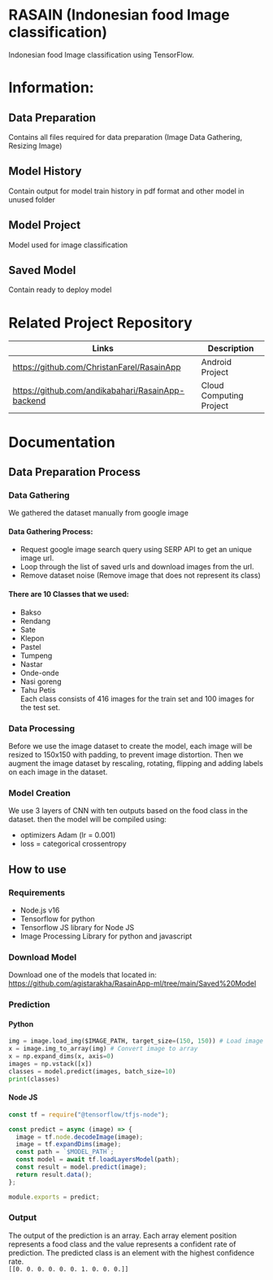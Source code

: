 # RASAIN (Indonesian food Image classification)
Indonesian food Image classification using TensorFlow.

# Information:
## Data Preparation
Contains all files required for data preparation (Image Data Gathering, Resizing Image)
## Model History
Contain output for model train history in pdf format and other model in unused folder
## Model Project
Model used for image classification
## Saved Model
Contain ready to deploy model

# Related Project Repository
|Links|Description|
|-----|-----------|
|https://github.com/ChristanFarel/RasainApp|Android Project|
|https://github.com/andikabahari/RasainApp-backend|Cloud Computing Project|

# Documentation
## Data Preparation Process
### Data Gathering
We gathered the dataset manually from google image  
#### Data Gathering Process:  
- Request google image search query using SERP API to get an unique image url.
- Loop through the list of saved urls and download images from the url.
- Remove dataset noise (Remove image that does not represent its class)  
#### There are 10 Classes that we used:  
- Bakso
- Rendang
- Sate
- Klepon
- Pastel
- Tumpeng
- Nastar
- Onde-onde
- Nasi goreng
- Tahu Petis  
Each class consists of 416 images for the train set and 100 images for the test set.  
### Data Processing
Before we use the image dataset to create the model, each image will be resized to 150x150 with padding, to prevent image distortion. Then we augment the image dataset by rescaling, rotating, flipping and adding labels on each image in the dataset.  
### Model Creation
We use 3 layers of CNN with ten outputs based on the food class in the dataset. then the model will be compiled using:  
- optimizers Adam (lr = 0.001)
- loss = categorical crossentropy
## How to use
### Requirements
- Node.js v16
- Tensorflow for python
- Tensorflow JS library for Node JS
- Image Processing Library for python and javascript  
### Download Model
Download one of the models that located in: https://github.com/agistarakha/RasainApp-ml/tree/main/Saved%20Model
### Prediction
#### Python
```python
img = image.load_img($IMAGE_PATH, target_size=(150, 150)) # Load image and resize the image
x = image.img_to_array(img) # Convert image to array
x = np.expand_dims(x, axis=0)
images = np.vstack([x])
classes = model.predict(images, batch_size=10)
print(classes)
  ```
#### Node JS
```javascript
const tf = require("@tensorflow/tfjs-node");

const predict = async (image) => {
  image = tf.node.decodeImage(image);
  image = tf.expandDims(image);
  const path = `$MODEL_PATH`;
  const model = await tf.loadLayersModel(path);
  const result = model.predict(image);
  return result.data();
};

module.exports = predict;
```
### Output
The output of the prediction is an array. Each array element position represents a food class and the value represents a confident rate of prediction. The predicted class is an element with the highest confidence rate.  
``` [[0. 0. 0. 0. 0. 0. 1. 0. 0. 0.]] ```
